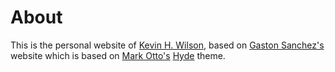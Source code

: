 # About

This is the personal website of [Kevin H. Wilson](http://kevinhayeswilson.com),
based on [Gaston Sanchez's](http://gastonsanchez.com) website which is based on
[Mark Otto's](https://github.com/mdo) [Hyde](https://github.com/poole/hyde)
theme.
